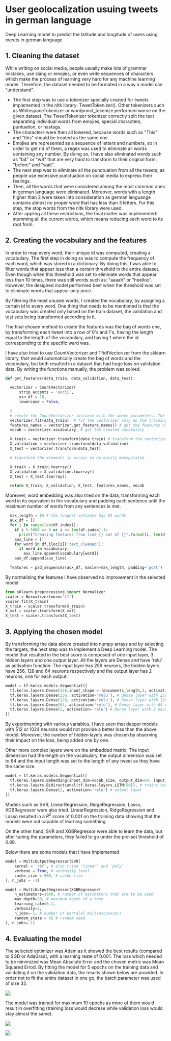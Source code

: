 # User geolocalization usuing tweets in german language
Deep Learning model to predict the latitude and longitude of users using tweets in german language


## 1. Cleaning the dataset

While writing on social media, people usually make lots of grammar mistakes, use slang or emojies, or even write sequences of characters which make the process of learning very hard for any machine learning model. Therefore, the dataset needed to be formated in a way a model can "understand".

- The first step was to use a tokenizer specially created for tweets implemented in the nltk library: TweetTokenizer(). Other tokenizers such as WhitespaceTokenizer or wordpunct_tokenize performed worse on the given dataset. The TweetTokenizer tokenizer correctly split the text separating individual words from emojies, special characters, puntuation, or hastags. 
- The characters were then all lowered, because words such as "This" and "this" should be treated as the same one. 
- Emojies are represented as a sequence of letters and numbers, so in order to get rid of them, a regex was used to eliminate all words containing any number. By doing so, I have also eliminated words such as "b4" or "w8" that are very hard to transform to their original form: "before" and "wait". 
- The next step was to eliminate all the punctuation from all the tweets, as people use excessive punctuation on social media to express their feelings. 
- Then, all the words that were considered among the most common ones in german language were eliminated. Moreover, words with a length higher than 2 were taken into consideration as german languange contains almost no proper word that has less than 3 letters. For this step, the stop words from the nltk library were used. 
- After appling all these restrictions, the final matter was implemented: stemming all the current words, which means reducing each word to its root form. 


## 2. Creating the vocabulary and the features

In order to map every word, their unique id was computed, creating a vocabulary. The first step in doing so was to compute the frequency of each word, which was stored in a dictionary. By doing this, I was able to filter words that appear less than a certain threshold in the entire dataset. Even though when this threshold was set to eliminate words that appear less than 10 times, there was still words such as: "aaaah" or "heelloo". However, the designed model performed best when the threshold was set to eliminate words that appear only once. 

By filtering the most unused words, I created the vocabulary, by assigning a certain id to every word. One thing that needs to be mentioned is that the vocabulary was created only based on the train dataset, the validation and test sets being transformed according to it.  

The final chosen method to create the features was the bag of words one, by transforming each tweet into a row of 0's and 1's, having the length equal to the length of the vocabulary, and having 1 where the id corresponding to the specific ward was. 

I have also tried to use CountVectorizer and TfidfVectorizer from the sklearn library, that would automatically create the bag of words and the vocabulary, but both resulted in a dataset that had huge loss on validation data. By writing the functions manually, the problem was solved.

<div style="page-break-after: always;"></div>

```python
def get_features(data_train, data_validation, data_test):

  vectorizer = CountVectorizer(
      strip_accents = 'ascii',
      min_df = 10,
      lowercase = False,

  ) 
  # create the CountVectorizer instance with the above parameters. The words do not need to be lowered again, keep the words that have a minimum of 10 apparitions among all documents, strip_accents = 'ascii' used for character normalization
  vectorizer.fit(data_train)  # fit the vectorizer only on the training set
  features_names = vectorizer.get_feature_names() # get the features name for later examination
  vocab = vectorizer.vocabulary_ # get the created vocabulary

  X_train = vectorizer.transform(data_train) # transform the vectorizer for each data set
  X_validation = vectorizer.transform(data_validation)
  X_test = vectorizer.transform(data_test)

  # transform the elements in arrays to be easily manipulated

  X_train = X_train.toarray() 
  X_validation = X_validation.toarray()
  X_test = X_test.toarray()

  return X_train, X_validation, X_test, features_names, vocab
```

Moreover, word embedding was also tried on the data, transforming each word in its equivalent in the vocabulary and padding each sentence until the maximum number of words from any sentences is met. 

```python
  max_length = 84 # the longest sentance has 84 words
  aux_df = []
  for i in range(len(df.index)):
    if i % 5000 == 0 or i == len(df.index)-1:
      print("Creating features from line {} out of {}".format(i, len(df.index)))
    aux_line = []
    for word in df.iloc[i]['text_cleaned']:
      if word in vocabulary:
        aux_line.append(vocabulary[word])
    aux_df.append(aux_line)

  features = pad_sequences(aux_df, maxlen=max_length, padding='post')
```
<div style="page-break-after: always;"></div>

By normalizing the features I have observed no improvement in the selected model.

```python
from sklearn.preprocessing import Normalizer
scaler = Normalizer(norm='l1') 
scaler.fit(X_train)
X_train = scaler.transform(X_train) 
X_val = scaler.transform(X_val)
X_test = scaler.transform(X_test)
```

## 3. Applying the chosen model

By transforming the data above created into numpy arrays and by selecting the targets, the next step was to implement a Deep Learning model. The model that resulted in the best score is composed of one input layer, 3 hidden layers and one output layer. All the layers are Dense and have 'relu' as activation function. The input layer has 256 neurons, the hidden layers have 256, 128 and 64 neurons respectively and the output layer has 2 neurons, one for each output. 

```python
model = tf.keras.models.Sequential([
  tf.keras.layers.Dense(256,input_shape = (documents_length,), activation='relu'), # Dense layer with 256 neurons
  tf.keras.layers.Dense(256, activation='relu'), # Dense layer with 256 neurons
  tf.keras.layers.Dense(128, activation='relu'), # Dense layer with 128 neurons
  tf.keras.layers.Dense(64, activation='relu'), # Dense layer with 64 neurons
  tf.keras.layers.Dense(2, activation='relu') # Dense layer with 2 neurons
])
```
By experimenting with various variables, I have seen that deeper models with 512 or 1024 neurons would not provide a better loss than the above model. Moreover, the number of hidden layers was chosen by observing their impact on the loss, being added one by one.

Other more complex layers were on the embedded matrix. The input dimension had the length on the vocabulary, the output dimension was set to 64 and the input length was set to the length of any tweet as they have the same size. 

```python 
model = tf.keras.models.Sequential([
  tf.keras.layers.Embedding(input_dim=vocab_size, output_dim=64, input_length=documents_length), 
  tf.keras.layers.Bidirectional(tf.keras.layers.LSTM(50)), # trains two LSTM models: the first one as it is (forward) and the second one reversed (backwards)    
  tf.keras.layers.Dense(2, activation='relu') # output layer
])
```

Models such as SVR, LinearRegression, RidgeRegression, Lasso, XGBRegressor were also tried. LinearRegression, RidgeRegression and Lasso resulted in a $R^2$ score of 0.001 on the training data showing that the models were not capable of learning something. 

On the other hand, SVR and XGBRegressor were able to learn the data, but after tuning the parameters, they failed to go under the pre-set threshold of 0.89. 

Below there are some models that I have implemented

```python
model = MultiOutputRegressor(SVR(
    kernel = 'rbf', # also tried 'linear' and 'poly'
    verbose = True, # verbosity level
    cache_size = 500, # cache size
), n_jobs = -1)
```


```python
model = MultiOutputRegressor(XGBRegressor(
    n_estimators=1000, # number of estimators that are to be used
    max_depth=20, # maximum depth of a tree
    learning_rate=0.1, 
    verbosity=2, 
    n_jobs=-1, # number of parralel multiprocessors
    random_state = 42 # random seed
), n_jobs=-1)
```


## 4. Evaluating the model

The selected optimizer was Adam as it showed the best results (compared to SGD or AdaGrad), with a learning reate of 0.001. The loss which needed to be minimized was Mean Absolute Error and the chosen metric was Mean Squared Errod. By fitting the model for 5 epochs on the training data and validating it on the validation data, the results shown below are provided. In order not to fit the entire dataset in one go, the batch parameter was used of size 32. 

![](2021-01-05-21-25-56.png)

The model was trained for maximum 10 epochs as more of them would result in overfitting (training loss would decrese while validation loss would stay almost the same). 

![](2021-01-05-21-25-16.png)

![](2021-01-05-21-25-34.png)


<div style="page-break-after: always;"></div>

